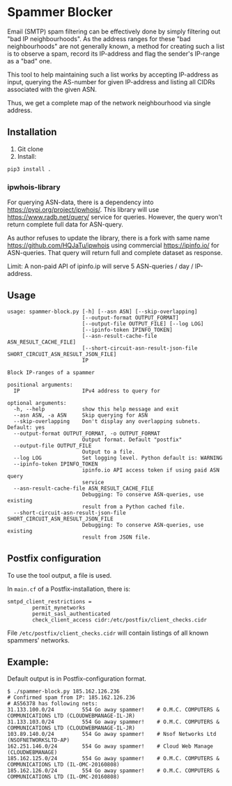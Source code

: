# Spammer Blocker

Email (SMTP) spam filtering can be effectively done by simply filtering out "bad IP neighbourhoods".
As the address ranges for these "bad neighbourhoods" are not generally known, a method for creating
such a list is to observe a spam, record its IP-address and flag the sender's IP-range as a "bad" one.

This tool to help maintaining such a list works by accepting IP-address as input, querying the
AS-number for given IP-address and listing all CIDRs associated with the given ASN.

Thus, we get a complete map of the network neighbourhood via single address.

## Installation
1. Git clone
1. Install:
```bash
pip3 install .
```

### ipwhois-library
For querying ASN-data, there is a dependency into https://pypi.org/project/ipwhois/.
This library will use https://www.radb.net/query/ service for queries. However, the query
won't return complete full data for ASN-query.

As author refuses to update the library, there is a fork with same name https://github.com/HQJaTu/ipwhois
using commercial https://ipinfo.io/ for ASN-queries. That query will return full and complete dataset as response.

Limit: A non-paid API of ipinfo.ip will serve 5 ASN-queries / day / IP-address.

## Usage
```text
usage: spammer-block.py [-h] [--asn ASN] [--skip-overlapping]
                        [--output-format OUTPUT_FORMAT]
                        [--output-file OUTPUT_FILE] [--log LOG]
                        [--ipinfo-token IPINFO_TOKEN]
                        [--asn-result-cache-file ASN_RESULT_CACHE_FILE]
                        [--short-circuit-asn-result-json-file SHORT_CIRCUIT_ASN_RESULT_JSON_FILE]
                        IP

Block IP-ranges of a spammer

positional arguments:
  IP                    IPv4 address to query for

optional arguments:
  -h, --help            show this help message and exit
  --asn ASN, -a ASN     Skip querying for ASN
  --skip-overlapping    Don't display any overlapping subnets. Default: yes
  --output-format OUTPUT_FORMAT, -o OUTPUT_FORMAT
                        Output format. Default "postfix"
  --output-file OUTPUT_FILE
                        Output to a file.
  --log LOG             Set logging level. Python default is: WARNING
  --ipinfo-token IPINFO_TOKEN
                        ipinfo.io API access token if using paid ASN query
                        service
  --asn-result-cache-file ASN_RESULT_CACHE_FILE
                        Debugging: To conserve ASN-queries, use existing
                        result from a Python cached file.
  --short-circuit-asn-result-json-file SHORT_CIRCUIT_ASN_RESULT_JSON_FILE
                        Debugging: To conserve ASN-queries, use existing
                        result from JSON file.
```

## Postfix configuration
To use the tool output, a file is used.

In `main.cf` of a Postfix-installation, there is:
```text
smtpd_client_restrictions =
        permit_mynetworks
        permit_sasl_authenticated
        check_client_access cidr:/etc/postfix/client_checks.cidr
```

File `/etc/postfix/client_checks.cidr` will contain listings of all known spammers' networks.

## Example:
Default output is in Postfix-configuration format.
```text
$ ./spammer-block.py 185.162.126.236
# Confirmed spam from IP: 185.162.126.236
# AS56378 has following nets:
31.133.100.0/24         554 Go away spammer!    # O.M.C. COMPUTERS & COMMUNICATIONS LTD (CLOUDWEBMANAGE-IL-JR)
31.133.103.0/24         554 Go away spammer!    # O.M.C. COMPUTERS & COMMUNICATIONS LTD (CLOUDWEBMANAGE-IL-JR)
103.89.140.0/24         554 Go away spammer!    # Nsof Networks Ltd (NSOFNETWORKSLTD-AP)
162.251.146.0/24        554 Go away spammer!    # Cloud Web Manage (CLOUDWEBMANAGE)
185.162.125.0/24        554 Go away spammer!    # O.M.C. COMPUTERS & COMMUNICATIONS LTD (IL-OMC-20160808)
185.162.126.0/24        554 Go away spammer!    # O.M.C. COMPUTERS & COMMUNICATIONS LTD (IL-OMC-20160808)
```

